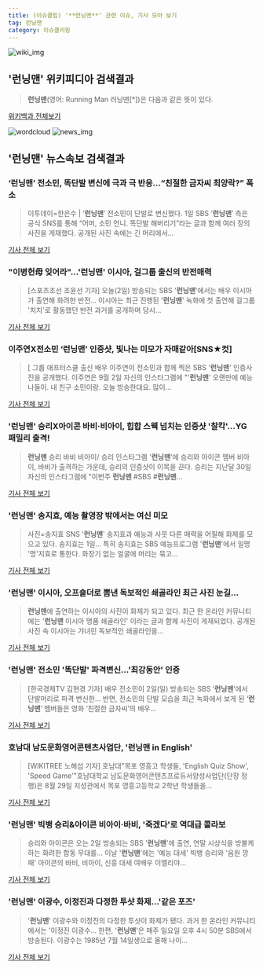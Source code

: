 ```yaml
---
title: (이슈클립) '**런닝맨**' 관련 이슈, 기사 모아 보기
tag: 런닝맨
category: 이슈클리핑
---
```

![wiki_img](https://user-images.githubusercontent.com/42597476/44503234-41136a80-a6d0-11e8-9071-6fc6418eafe4.png)
## **'**런닝맨**'** 위키피디아 검색결과
>**런닝맨**(영어: Running Man 러닝맨[*])은 다음과 같은 뜻이 있다.

<a href="https://ko.wikipedia.org/wiki/런닝맨" target="_blank">위키백과 전체보기</a>

![wordcloud](https://s3.ap-northeast-2.amazonaws.com/lyrics101-wordcloud/2018-09-02-1535874162.png)
![news_img](https://user-images.githubusercontent.com/42597476/44507050-1206f400-a6e4-11e8-8d98-7ffbfebb353f.png)
## **'**런닝맨**'** 뉴스속보 검색결과
### ‘**런닝맨**’ 전소민, 똑단발 변신에 극과 극 반응…“친절한 금자씨 최양락?” 폭소

>이투데이=한은수 | ‘**런닝맨**’ 전소민이 단발로 변신했다. 1일 SBS ‘**런닝맨**’ 측은 공식 SNS를 통해 “어머, 소민 언니. 똑단발 해버리기”라는 글과 함께 여러 장의 사진을 게재했다. 공개된 사진 속에는 긴 머리에서...

<a href="http://www.etoday.co.kr/news/section/newsview.php?idxno=1658962" target="_blank">기사 전체 보기</a>

### "이병헌母 잊어라"…'**런닝맨**' 이시아, 걸그룹 출신의 반전매력

>[스포츠조선 조윤선 기자] 오늘(2일) 방송되는 SBS '**런닝맨**'에서는 배우 이시아가 출연해 화려한 반전... 이시아는 최근 진행된 '**런닝맨**' 녹화에 첫 출연해 걸그룹 '치치'로 활동했던 반전 과거를 공개하며 당시...

<a href="http://sports.chosun.com/news/ntype.htm?id=201809020100010280000711&servicedate=20180902" target="_blank">기사 전체 보기</a>

### 이주연X전소민 ‘**런닝맨**’ 인증샷, 빛나는 미모가 자매같아[SNS★컷]

>[ 그룹 애프터스쿨 출신 배우 이주연이 전소민과 함께 찍은 SBS '**런닝맨**' 인증사진을 공개했다. 이주연은 9월 2일 자신의 인스타그램에 "'**런닝맨**' 오랜만에 예능 나들이. 내 친구 소민이랑. 오늘 방송한대요. 많이...

<a href="http://www.newsen.com/news_view.php?uid=201809021156311110" target="_blank">기사 전체 보기</a>

### '**런닝맨**' 승리X아이콘 바비·비아이, 힙합 스웩 넘치는 인증샷 '찰칵'…YG 패밀리 출격!

>**런닝맨** 승리 바비 비아이/ 승리 인스타그램  '**런닝맨**'에 승리와 아이콘 멤버 비아이, 바비가 출격하는 가운데, 승리의 인증샷이 이목을 끈다.  승리는 지난달 30일 자신의 인스타그램에 "이번주 **런닝맨** #SBS #**런닝맨**...

<a href="http://www.kyeongin.com/main/view.php?key=20180902001546576" target="_blank">기사 전체 보기</a>

### '**런닝맨**' 송지효, 예능 촬영장 밖에서는 여신 미모

>사진=송지효 SNS '**런닝맨**' 송지효과 예능과 사뭇 다른 매력을 어필해 화제를 모으고 있다. 송지효는 1일... 특히 송지효는 SBS 예능프로그램 '**런닝맨**'에서 일명 '멍'지효로 통한다. 화장기 없는 얼굴에 머리는 묶고...

<a href="http://www.nextdaily.co.kr/news/article.html?id=20180902800030" target="_blank">기사 전체 보기</a>

### '**런닝맨**' 이시아, 오프숄더로 뽐낸 독보적인 쇄골라인 최근 사진 눈길...

>**런닝맨**에 출연하는 이시아의 사진이 화제가 되고 있다. 최근 한 온라인 커뮤니티에는 '**런닝맨** 이시아 명품 쇄골라인' 이라는 글과 함께 사진이 게재되었다. 공개된 사진 속 이시아는 갸녀린 독보적인 쇄골라인을...

<a href="http://www.joongdo.co.kr/main/view.php?key=20180902001230277" target="_blank">기사 전체 보기</a>

### '**런닝맨**' 전소민 '똑단발' 파격변신…'최강동안' 인증

>[한국경제TV 김현경 기자] 배우 전소민이 2일(일) 방송되는 SBS ‘**런닝맨**’에서 단발머리로 파격 변신한... 반면, 전소민의 단발 모습을 최근 녹화에서 보게 된 ‘**런닝맨**’ 멤버들은 영화 ‘친절한 금자씨’의 배우...

<a href="http://news.wowtv.co.kr/NewsCenter/News/Read?articleId=A201809010137&t=NN" target="_blank">기사 전체 보기</a>

### 호남대 남도문화영어콘텐츠사업단, '**런닝맨** in English'

>[WIKITREE 노해섭 기자] 호남대"목포 영흥고 학생들, 'English Quiz Show', 'Speed Game'"호남대학교 남도문화영어콘텐츠프로듀서양성사업단(단장 정행)은 8월 29일 지성관에서 목포 영흥고등학교 2학년 학생들을...

<a href="http://www.wikitree.co.kr/main/news_view.php?id=366128" target="_blank">기사 전체 보기</a>

### '**런닝맨**' 빅뱅 승리&아이콘 비아이·바비, '죽겠다'로 역대급 콜라보

>승리와 아이콘은 오는 2일 방송되는 SBS '**런닝맨**'에 출연, 연말 시상식을 방불케하는 화려한 합동 무대를... 이날 '**런닝맨**'에는 '예능 대세' 빅뱅 승리와 '음원 깡패' 아이콘의 바비, 비아이, 신흥 대세 여배우 이엘리야...

<a href="http://www.osen.co.kr/article/G1110979207" target="_blank">기사 전체 보기</a>

### '**런닝맨**' 이광수, 이정진과 다정한 투샷 화제…'같은 포즈'

>'**런닝맨**' 이광수와 이정진의 다정한 투샷이 화제가 됐다. 과거 한 온라인 커뮤니티에서는 '이정진 이광수... 한편, '**런닝맨**'은 매주 일요일 오후 4시 50분 SBS에서 방송된다. 이광수는 1985년 7월 14일생으로 올해 나이...

<a href="http://www.topstarnews.net/news/articleView.html?idxno=474369" target="_blank">기사 전체 보기</a>


